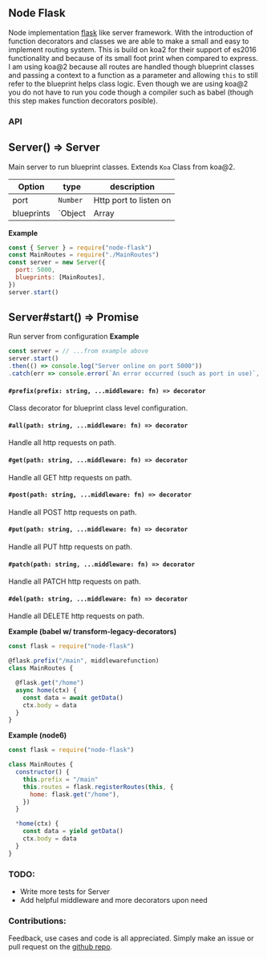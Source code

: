 ## Node Flask

Node implementation [flask](http://flask.pocoo.org/) like server framework. With the introduction of function decorators and classes we are able to make a small and easy to implement routing system. This is build on koa2 for their support of es2016 functionality and because of its small foot print when compared to express. I am using koa@2 because all routes are handled though blueprint classes and passing a context to a function as a parameter and allowing `this` to still refer to the blueprint helps class logic. Even though we are using koa@2 you do not have to run you code though a compiler such as babel (though this step makes function decorators posible).



### API

Server() => Server
---
Main server to run blueprint classes. Extends `Koa` Class from koa@2.

| Option | type   | description |
| ------ | ------ | ----------- |
| port   | `Number` | Http port to listen on |
| blueprints | `Object|Array|String` | (optional) Blueprints or path to blueprint classes |

**Example**
```javascript
const { Server } = require("node-flask")
const MainRoutes = require("./MainRoutes")
const server = new Server({
  port: 5000,
  blueprints: [MainRoutes],
})
server.start()
```


Server#start() => Promise
---
Run server from configuration
**Example**
```javascript
const server = // ...from example above
server.start()
.then(() => console.log("Server online on port 5000"))
.catch(err => console.error(`An error occurred (such as port in use)`, err.stack))
```

#### `#prefix(prefix: string, ...middleware: fn) => decorator`
Class decorator for blueprint class level configuration.

#### `#all(path: string, ...middleware: fn) => decorator`
Handle all http requests on path.

#### `#get(path: string, ...middleware: fn) => decorator`
Handle all GET http requests on path.

#### `#post(path: string, ...middleware: fn) => decorator`
Handle all POST http requests on path.

#### `#put(path: string, ...middleware: fn) => decorator`
Handle all PUT http requests on path.

#### `#patch(path: string, ...middleware: fn) => decorator`
Handle all PATCH http requests on path.

#### `#del(path: string, ...middleware: fn) => decorator`
Handle all DELETE http requests on path.


**Example (babel w/ transform-legacy-decorators)**
```javascript
const flask = require("node-flask")

@flask.prefix("/main", middlewarefunction)
class MainRoutes {

  @flask.get("/home")
  async home(ctx) {
    const data = await getData()
    ctx.body = data
  }
}
```
**Example (node6)**
```javascript
const flask = require("node-flask")

class MainRoutes {
  constructor() {
    this.prefix = "/main"
    this.routes = flask.registerRoutes(this, {
      home: flask.get("/home"),
    })
  }

  *home(ctx) {
    const data = yield getData()
    ctx.body = data
  }
}
```


### TODO:
 - Write more tests for Server
 - Add helpful middleware and more decorators upon need

### Contributions:
Feedback, use cases and code is all appreciated. Simply make an issue or pull request on the [github repo](https://github.com/ccutch/node-flask).
